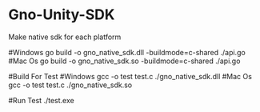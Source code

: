 # Gno-Unity-SDK
Make native sdk for each platform

#Windows
go build -o gno_native_sdk.dll -buildmode=c-shared ./api.go
#Mac Os
go build -o gno_native_sdk.so  -buildmode=c-shared ./api.go

#Build For Test 
#Windows
gcc -o test test.c ./gno_native_sdk.dll
#Mac Os
gcc -o test test.c ./gno_native_sdk.so  

#Run Test
./test.exe